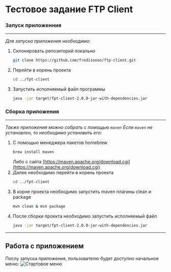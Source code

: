 # Тестовое задание FTP Client


### Запуск приложенния
----

_Для запуска приложения необходимо:_
1. Склонировать репозиторий локально
    ```sh
    git clone https://github.com/fredisooon/ftp-client.git
    ```
2. Перейти в корень проекта
    ```sh
    cd ../fpt-client
    ```
3. Запустить исполняемый файл программы
    ```sh
    java -jar target/fpt-client-2.0.0-jar-with-dependencies.jar
    ```


### Сборка приложения
----
_Также приложения можно собрать с помощью `maven` Если `maven` не установлен, то необходимо установить его:_
1. С помощью менеджера пакетов homebrew
    ```sh
    brew install maven
    ```
    Либо с сайта [https://maven.apache.org/download.cgi](https://maven.apache.org/download.cgi)
2. Далее необходимо перейти в корень проекта
    ```sh
    cd ../fpt-client
    ```
3. В корне проекта необходимо запустить maven плагины clean и package
    ```sh
    mvn clean & mvn package
    ```
4. После сборки проекта необходимо запустить исполняемый файл
    ```sh
    java -jar target/fpt-client-2.0.0-jar-with-dependencies.jar
    ```
----
## Работа с приложением
Послу запуска приложения, пользователю будет доступно начальное меню:
![Стартовое меню](/docs/img.png "Стартовое меню")
